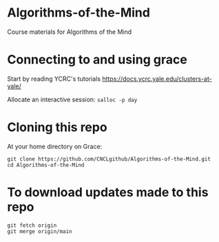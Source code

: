 # Algorithms-of-the-Mind
Course materials for Algorithms of the Mind

# Connecting to and using grace

Start by reading YCRC's tutorials https://docs.ycrc.yale.edu/clusters-at-yale/

Allocate an interactive session: `salloc -p day`


# Cloning this repo

At your home directory on Grace:

```
git clone https://github.com/CNCLgithub/Algorithms-of-the-Mind.git
cd Algorithms-of-the-Mind
```

# To download updates made to this repo

```
git fetch origin
git merge origin/main
```

